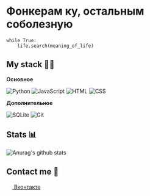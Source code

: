 <h1 align="">
    Фонкерам ку, остальным соболезную
</h1>

```
while True:
    life.search(meaning_of_life)
```

## My stack 👨‍💻	

**Основное**

![Python](https://img.shields.io/badge/-Python-%230075a8?logo=python&logoColor=white&style=flat-square) 
![JavaScript](https://img.shields.io/badge/-JavaScript-%23e9d54c?logo=javascript&logoColor=white&style=flat-square) 
![HTML](https://img.shields.io/badge/-HTML-%23de4b25?logo=html5&logoColor=white&style=flat-square) 
![CSS](https://img.shields.io/badge/-CSS-%230174b8?logo=css3&logoColor=white&style=flat-square)

**Дополнительное**

![SQLite](https://img.shields.io/badge/-SQLite-000000?style=flat&logo=SQLite)
![Git](https://img.shields.io/badge/-Git-000000?style=flat&logo=git&logoColor=F05032)

<!--END_SECTION:waka-->

## Stats 📊
![Anurag's github stats](https://github-readme-stats.vercel.app/api?username=WolfInChains&show_icons=true&theme=default)

## Contact me 💭
<a href="https://vk.com/astagnar"><img src="https://upload.wikimedia.org/wikipedia/commons/thumb/2/21/VK.com-logo.svg/80px-VK.com-logo.svg.png" width="16" height="16"> Вконтакте</a>
